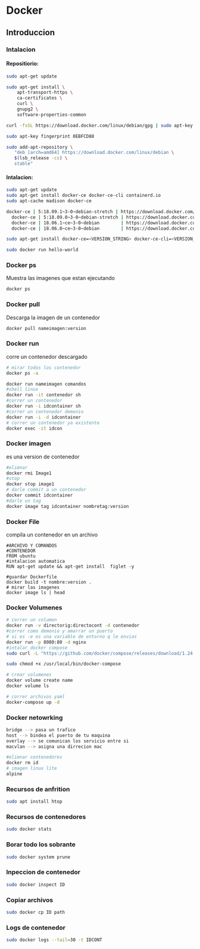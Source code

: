 # **Docker**

## **Introduccion**

### **Intalacion**

#### **Repositiorio:**

```bash
sudo apt-get update

sudo apt-get install \
    apt-transport-https \
    ca-certificates \
    curl \
    gnupg2 \
    software-properties-common

curl -fsSL https://download.docker.com/linux/debian/gpg | sudo apt-key add -

sudo apt-key fingerprint 0EBFCD88

sudo add-apt-repository \
   "deb [arch=amd64] https://download.docker.com/linux/debian \
   $(lsb_release -cs) \
   stable"

```

#### **Intalacion:**

```bash
sudo apt-get update
sudo apt-get install docker-ce docker-ce-cli containerd.io
sudo apt-cache madison docker-ce

docker-ce | 5:18.09.1~3-0~debian-stretch | https://download.docker.com/linux/debian stretch/stable amd64 Packages
  docker-ce | 5:18.09.0~3-0~debian-stretch | https://download.docker.com/linux/debian stretch/stable amd64 Packages
  docker-ce | 18.06.1~ce~3-0~debian        | https://download.docker.com/linux/debian stretch/stable amd64 Packages
  docker-ce | 18.06.0~ce~3-0~debian        | https://download.docker.com/linux/debian stretch/stable amd64 Packages

sudo apt-get install docker-ce=<VERSION_STRING> docker-ce-cli=<VERSION_STRING> containerd.io

sudo docker run hello-world
```

### **Docker ps**

Muestra las imagenes que estan ejecutando

```bash
docker ps
```

### **Docker pull**

Descarga la imagen de un contenedor

```bash
docker pull nameimagen:version
```

### **Docker run**

corre un contenedor descargado

```bash
# mirar todos los contenedor
docker ps -a

docker run nameimagen comandos
#shell linux
docker run -it contenedor sh
#correr un contenedor
docker run -i idcontainer sh
#correr un contenedor demonio
docker run -i -d idcontainer
# correr un contenedor ya existente 
docker exec -it idcon
```

### **Docker imagen**

es una version de contenedor

```bash
#elimnar
docker rmi Image1
#stop
docker stop image1
# darle commit a un contenedor
docker commit idcontainer
#darle un tag
docker image tag idcontainer nombretag:version

```

### **Docker File**

compila un contenedor en un archivo

```docker
#ARCHIVO Y COMANDOS
#CONTENEDOR
FROM ubuntu
#intalacion automatica
RUN apt-get update && apt-get install  figlet -y

#guardar Dockerfile
docker build -t nombre:version .
# mirar las imagenes
docker image ls | head
```

### **Docker Volumenes**

```bash
# correr un columen
docker run -v directorig:directocont -d contenedor
#correr como demonio y amarrar un puerto
# si es -e es una variable de entorno q le envias
docker run -p 8080:80 -d nginx
#intalar docker compose
sudo curl -L "https://github.com/docker/compose/releases/download/1.24.1/docker-compose-$(uname -s)-$(uname -m)" -o /usr/local/bin/docker-compose

sudo chmod +x /usr/local/bin/docker-compose

# crear volumenes
docker volume create name
docker volume ls

# correr archivos yaml
docker-compose up -d
```

### **Docker netowrking**

```bash
bridge --> pasa un trafico
host --> bindea el puerto de tu maquina
overlay --> se comunican los servicio entre si
macvlan --> asigna una dirrecion mac

#elimnar contenedores
docker rm id
# imagen linux lite
alpine
```

### **Recursos de anfrition**

```bash
sudo apt install htop
```

### **Recursos de contenedores**

```bash
sudo docker stats
```

### **Borar todo los sobrante**

```bash
sudo docker system prune
```

### **Inpeccion de contenedor**

```bash
sudo docker inspect ID
```

### **Copiar archivos**

```bash
sudo docker cp ID path
```

### **Logs de contenedor**

```bash
sudo docker logs --tail=30 -t IDCONT
```
